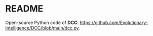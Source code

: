 # README

Open-source Python code of **DCC**: https://github.com/Evolutionary-Intelligence/DCC/blob/main/dcc.py.
